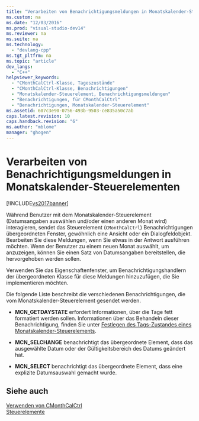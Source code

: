 ```yaml
---
title: "Verarbeiten von Benachrichtigungsmeldungen in Monatskalender-Steuerelementen"
ms.custom: na
ms.date: "12/03/2016"
ms.prod: "visual-studio-dev14"
ms.reviewer: na
ms.suite: na
ms.technology: 
  - "devlang-cpp"
ms.tgt_pltfrm: na
ms.topic: "article"
dev_langs: 
  - "C++"
helpviewer_keywords: 
  - "CMonthCalCtrl-Klasse, Tageszustände"
  - "CMonthCalCtrl-Klasse, Benachrichtigungen"
  - "Monatskalender-Steuerelement, Benachrichtigungsmeldungen"
  - "Benachrichtigungen, für CMonthCalCtrl"
  - "Benachrichtigungen, Monatskalender-Steuerelement"
ms.assetid: 607c3e90-0756-493b-9503-ce835a50c7ab
caps.latest.revision: 10
caps.handback.revision: "6"
ms.author: "mblome"
manager: "ghogen"
---
```

# Verarbeiten von Benachrichtigungsmeldungen in Monatskalender-Steuerelementen
[!INCLUDE[vs2017banner](../assembler/inline/includes/vs2017banner.md)]

Während Benutzer mit dem Monatskalender\-Steuerelement \(Datumsangaben auswählen und\/oder einen anderen Monat wird\) interagieren, sendet das Steuerelement \(`CMonthCalCtrl`\) Benachrichtigungen übergeordneten Fenster, gewöhnlich eine Ansicht oder ein Dialogfeldobjekt.  Bearbeiten Sie diese Meldungen, wenn Sie etwas in der Antwort ausführen möchten.  Wenn der Benutzer zu einem neuen Monat auswählt, um anzuzeigen, können Sie einen Satz von Datumsangaben bereitstellen, die hervorgehoben werden sollen.  
  
 Verwenden Sie das Eigenschaftenfenster, um Benachrichtigungshandlern der übergeordneten Klasse für diese Meldungen hinzuzufügen, die Sie implementieren möchten.  
  
 Die folgende Liste beschreibt die verschiedenen Benachrichtigungen, die vom Monatskalender\-Steuerelement gesendet werden.  
  
-   **MCN\_GETDAYSTATE** erfordert Informationen, über die Tage fett formatiert werden sollen.  Informationen über das Behandeln dieser Benachrichtigung, finden Sie unter [Festlegen des Tags\-Zustandes eines Monatskalender\-Steuerelements](../mfc/setting-the-day-state-of-a-month-calendar-control.md).  
  
-   **MCN\_SELCHANGE** benachrichtigt das übergeordnete Element, dass das ausgewählte Datum oder der Gültigkeitsbereich des Datums geändert hat.  
  
-   **MCN\_SELECT** benachrichtigt das übergeordnete Element, dass eine explizite Datumsauswahl gemacht wurde.  
  
## Siehe auch  
 [Verwenden von CMonthCalCtrl](../mfc/using-cmonthcalctrl.md)   
 [Steuerelemente](../mfc/controls-mfc.md)